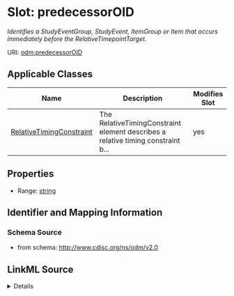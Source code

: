 # Slot: predecessorOID


_Identifies a StudyEventGroup, StudyEvent, ItemGroup or Item that occurs immediately before the RelativeTimepointTarget._



URI: [odm:predecessorOID](http://www.cdisc.org/ns/odm/v2.0/predecessorOID)



<!-- no inheritance hierarchy -->




## Applicable Classes

| Name | Description | Modifies Slot |
| --- | --- | --- |
[RelativeTimingConstraint](RelativeTimingConstraint.md) | The RelativeTimingConstraint element describes a relative timing constraint b... |  yes  |







## Properties

* Range: [string](string.md)





## Identifier and Mapping Information







### Schema Source


* from schema: http://www.cdisc.org/ns/odm/v2.0




## LinkML Source

<details>
```yaml
name: predecessorOID
description: Identifies a StudyEventGroup, StudyEvent, ItemGroup or Item that occurs
  immediately before the RelativeTimepointTarget.
from_schema: http://www.cdisc.org/ns/odm/v2.0
rank: 1000
alias: predecessorOID
domain_of:
- RelativeTimingConstraint
range: string
any_of:
- range: StudyEventGroupDef
- range: StudyEventDef
- range: ItemGroupDef
- range: ItemDef

```
</details>